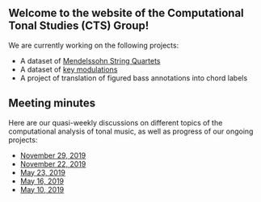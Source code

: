 ## Welcome to the website of the Computational Tonal Studies (CTS) Group!

We are currently working on the following projects:

- A dataset of [Mendelssohn String Quartets](https://github.com/DDMAL/felix_quartets_got_annotated)
- A dataset of [key modulations](https://github.com/DDMAL/key_modulation_dataset)
- A project of translation of figured bass annotations into chord labels

## Meeting minutes

Here are our quasi-weekly discussions on different topics of the computational analysis of tonal music, as well as progress of our ongoing projects:

- [November 29, 2019](meeting_minutes/2019/november_29.md) 
- [November 22, 2019](meeting_minutes/2019/november_22.md)
- [May 23, 2019](meeting_minutes/2019/may_23.md)
- [May 16, 2019](meeting_minutes/2019/may_16.md)
- [May 10, 2019](meeting_minutes/2019/may_10.md)